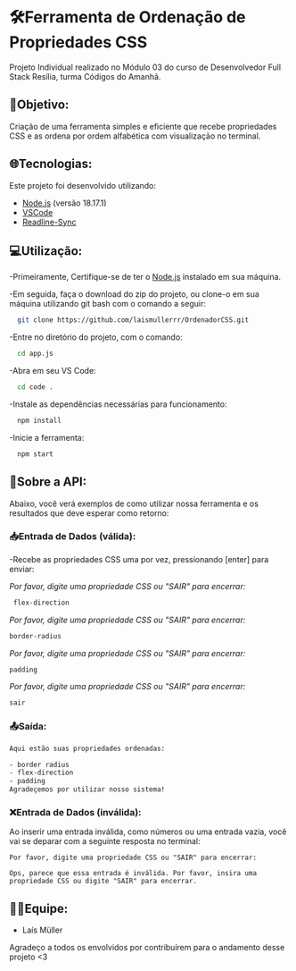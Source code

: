 # 🛠️Ferramenta de Ordenação de Propriedades CSS 
Projeto Individual realizado no Módulo 03 do curso de Desenvolvedor Full Stack Resília, turma Códigos do Amanhã.


## 📌Objetivo:
Criação de uma ferramenta simples e eficiente que recebe propriedades CSS e as ordena por ordem alfabética com visualização no terminal.


## 🌐Tecnologias:
Este projeto foi desenvolvido utilizando:

- [Node.js](https://nodejs.org/en/) (versão 18.17.1)
- [VSCode](https://code.visualstudio.com/)
- [Readline-Sync](https://www.npmjs.com/package/readline-sync)


## 💻Utilização:
-Primeiramente, Certifique-se de ter o [Node.js](https://nodejs.org/pt-br/download) instalado em sua máquina.

-Em seguida, faça o download do zip do projeto, ou clone-o em sua máquina utilizando git bash com o comando a seguir:
```bash
  git clone https://github.com/laismullerrr/OrdenadorCSS.git
```
-Entre no diretório do projeto, com o comando:
```bash
  cd app.js
```
-Abra em seu VS Code:
```bash
  cd code .
```
-Instale as dependências necessárias para funcionamento:
```bash
  npm install
```
-Inicie a ferramenta:
```bash
  npm start
```

## 🦾Sobre a API:
Abaixo, você verá exemplos de como utilizar nossa ferramenta e os resultados que deve esperar como retorno:


### 📥Entrada de Dados (válida):
-Recebe as propriedades CSS uma por vez, pressionando [enter] para enviar:

*Por favor, digite uma propriedade CSS ou "SAIR" para encerrar:*
```bash
 flex-direction  
```

*Por favor, digite uma propriedade CSS ou "SAIR" para encerrar:*
```bash
border-radius
```

*Por favor, digite uma propriedade CSS ou "SAIR" para encerrar:*
```bash
padding
```

*Por favor, digite uma propriedade CSS ou "SAIR" para encerrar:*
```bash
sair
```


### 📤Saída:
```bash
Aqui estão suas propriedades ordenadas:

- border radius
- flex-direction
- padding
Agradeçemos por utilizar nosso sistema!
```

### ❌Entrada de Dados (inválida):
Ao inserir uma entrada inválida, como números ou uma entrada vazia, você vai se deparar com a seguinte resposta no terminal:

```
Por favor, digite uma propriedade CSS ou "SAIR" para encerrar:

Ops, parece que essa entrada é inválida. Por favor, insira uma propriedade CSS ou digite "SAIR" para encerrar.
```



## 🤝🏻Equipe:
- Laís Müller

Agradeço a todos os envolvidos por contribuírem para o andamento desse projeto <3